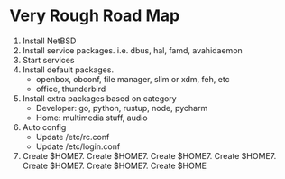 # Very Rough Road Map

1. Install NetBSD
2. Install service packages. i.e. dbus, hal, famd, avahidaemon
3. Start services
4. Install default packages. 
    - openbox, obconf, file manager, slim or xdm, feh, etc
    - office, thunderbird
5. Install extra packages based on category
    - Developer: go, python, rustup, node, pycharm
    - Home: multimedia stuff, audio
6. Auto config
    - Update /etc/rc.conf
    - Update /etc/login.conf
7. Create $HOME7. Create $HOME7. Create $HOME7. Create $HOME7. Create $HOME7. Create $HOME7. Create $HOME
